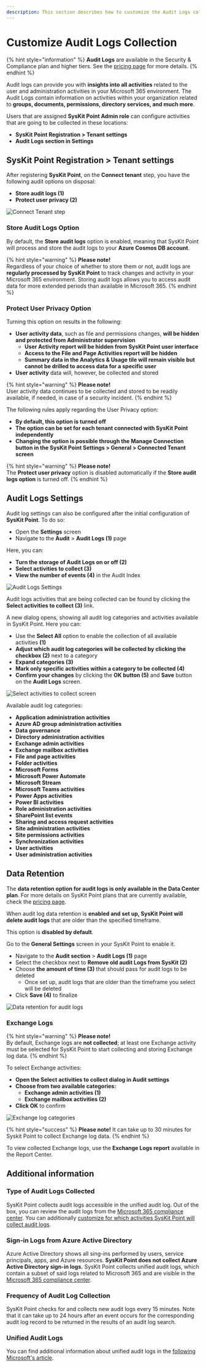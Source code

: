 ```yaml
---
description: This section describes how to customize the Audit Logs collection using SysKit Point.
---
```


# Customize Audit Logs Collection

{% hint style="information" %}
**Audit Logs** are available in the Security & Compliance plan and higher tiers. See the [pricing page](https://www.syskit.com/products/point/pricing/) for more details.
{% endhint %}

Audit logs can provide you with **insights into all activities** related to the user and administration activities in your Microsoft 365 environment. The Audit Logs contain information on activities within your organization related to **groups, documents, permissions, directory services, and much more**. 

Users that are assigned **SysKit Point Admin role** can configure activities that are going to be collected in these locations:

* **SysKit Point Registration > Tenant settings**
* **Audit Logs section in Settings**

## SysKit Point Registration > Tenant settings

After registering **SysKit Point**, on the **Connect tenant** step, you have the following audit options on disposal:

* **Store audit logs \(1\)**
* **Protect user privacy \(2\)**

![Connect Tenant step](../.gitbook/assets/customize-audit-logs-collection_connect-tenant-step.png)

### Store Audit Logs Option

By default, the **Store audit logs** option is enabled, meaning that SysKit Point will process and store the audit logs to your **Azure Cosmos DB account**.

{% hint style="warning" %}
**Please note!**  
Regardless of your choice of whether to store them or not, audit logs are **regularly processed by SysKit Point** to track changes and activity in your Microsoft 365 environment. Storing audit logs allows you to access audit data for more extended periods than available in Microsoft 365.
{% endhint %}

### Protect User Privacy Option

Turning this option on results in the following:

* **User activity data**, such as file and permissions changes, **will be hidden and protected from Administrator supervision** 
  * **User Activity report will be hidden from SysKit Point user interface**
  * **Access to the File and Page Activities report will be hidden**
  * **Summary data in the Analytics & Usage tile will remain visible but cannot be drilled to access data for a specific user**
* **User activity** data will, however, be collected and stored

{% hint style="warning" %}
**Please note!**  
User activity data continues to be collected and stored to be readily available, if needed, in case of a security incident.
{% endhint %}

The following rules apply regarding the User Privacy option:

* **By default, this option is turned off**
* **The option can be set for each tenant connected with SysKit Point independently**
* **Changing the option is possible through the Manage Connection button in the SysKit Point Settings > General > Connected Tenant screen**

{% hint style="warning" %}
**Please note!**  
The **Protect user privacy** option is disabled automatically if the **Store audit logs option** is turned off.
{% endhint %}



## Audit Logs Settings

Audit log settings can also be configured after the initial configuration of **SysKit Point**. To do so:

* Open the **Settings** screen
* Navigate to the **Audit** &gt; **Audit Logs \(1\)** page

Here, you can:

* **Turn the storage of Audit Logs on or off \(2\)**
* **Select activities to collect \(3\)**
* **View the number of events \(4\)** in the Audit Index

![Audit Logs Settings](../.gitbook/assets/customize-audit-logs-collection_audit-logs-settings-saas.png)

Audit logs activities that are being collected can be found by clicking the **Select activities to collect \(3\)** link.

A new dialog opens, showing all audit log categories and activities available in SysKit Point. Here you can:

* Use the **Select All** option to enable the collection of all available activities **\(1\)**
* **Adjust which audit log categories will be collected by clicking the checkbox \(2\)** next to a category
* **Expand categories \(3\)**
* **Mark only specific activities within a category to be collected \(4\)**
* **Confirm your changes** by clicking the **OK button \(5\)** and **Save** button on the **Audit Logs** screen.

![Select activities to collect screen](../.gitbook/assets/customize-audit-logs-collection_select-activities-to-collect_new.png)

Available audit log categories:

* **Application administration activities**
* **Azure AD group administration activities**
* **Data governance**
* **Directory administration activities**
* **Exchange admin activities**
* **Exchange mailbox activities**
* **File and page activities**
* **Folder activities**
* **Microsoft Forms**
* **Microsoft Power Automate**
* **Microsoft Stream**
* **Microsoft Teams activities**
* **Power Apps activities**
* **Power BI activities**
* **Role administration activities**
* **SharePoint list events**
* **Sharing and access request activities**
* **Site administration activities**
* **Site permissions activities**
* **Synchronization activities**
* **User activities**
* **User administration activities**

## Data Retention

The **data retention option for audit logs is only available in the Data Center plan**. For more details on SysKit Point plans that are currently available, check the [pricing page](https://www.syskit.com/products/point/pricing/).

When audit log data retention is **enabled and set up, SysKit Point will delete audit logs** that are older than the specified timeframe. 

This option is **disabled by default**. 

Go to the **General Settings** screen in your SysKit Point to enable it. 
 * Navigate to the **Audit section** &gt; **Audit Logs (1)** page
 * Select the checkbox next to **Remove old audit Logs from SysKit (2)**
 * Choose **the amount of time (3)** that should pass for audit logs to be deleted
    * Once set up, audit logs that are older than the timeframe you select will be deleted 
 * Click **Save (4)** to finalize

![Data retention for audit logs](../.gitbook/assets/customize-audit-logs-collection_data-retention-settings.png)

### Exchange Logs

{% hint style="warning" %}
**Please note!**  
By default, Exchange logs are **not collected**; at least one Exchange activity must be selected for SysKit Point to start collecting and storing Exchange log data.
{% endhint %}

To select Exchange activities:

* **Open the Select activities to collect dialog in Audit settings**
* **Choose from two available categories:**
  * **Exchange admin activities \(1\)**
  * **Exchange mailbox activities \(2\)**
* **Click OK** to confirm

![Exchange log categories](../.gitbook/assets/customize-audit-logs-collection_exchange-categories_new.png)

{% hint style="success" %}
**Please note!** It can take up to 30 minutes for Syskit Point to collect Exchange log data.
{% endhint %}

To view collected Exchange logs, use the **Exchange Logs report** available in the Report Center.

## Additional information

### Type of Audit Logs Collected

SysKit Point collects audit logs accessible in the unified audit log. Out of the box, you can review the audit logs from the [Microsoft 365 compliance center](https://compliance.microsoft.com/auditlogsearch).
You can additionally [customize for which activities SysKit Point will collect audit logs](../configuration/customize-audit-logs-collection.md).

### Sign-in Logs from Azure Active Directory 

Azure Active Directory shows all sing-ins performed by users, service principals, apps, and Azure resources.
**SysKit Point does not collect Azure Active Directory sign-in logs.** 
SysKit Point collects unified audit logs, which contain a subset of said logs related to Microsoft 365 and are visible in the [Microsoft 365 compliance center](https://compliance.microsoft.com/auditlogsearch).

### Frequency of Audit Log Collection

SysKit Point checks for and collects new audit logs every 15 minutes. 
Note that it can take up to 24 hours after an event occurs for the corresponding audit log record to be returned in the results of an audit log search. 

### Unified Audit Logs

You can find additional information about unified audit logs in the [following Microsoft's article](https://docs.microsoft.com/en-us/microsoft-365/compliance/search-the-audit-log-in-security-and-compliance?view=o365-worldwide).